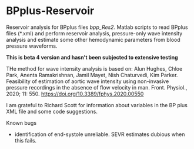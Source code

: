 # BPplus-Reservoir
Reservoir analysis for BPplus files *bpp_Res2*.
Matlab scripts to read BPplus files (\*.xml) and perform reservoir analysis, pressure-only wave intensity analysis and estimate some other hemodynamic parameters from blood pressure waveforms.

**This is beta 4 version and hasn't been subjected to extensive testing**

THe method for wave intensity analysis is based on: Alun Hughes, Chloe Park, Anenta Ramakrishnan, Jamil Mayet, Nish Chaturvedi, Kim Parker.
Feasibility of estimation of aortic wave intensity using non-invasive pressure recordings in the absence of flow velocity in man.
Front. Physiol., 2020; 11: 550. https://doi.org/10.3389/fphys.2020.00550

I am grateful to Richard Scott for information about variables in the BP plus XML file and some code suggestions.

Known bugs
* identification of end-systole unreliable. SEVR estimates dubious when this fails. 
